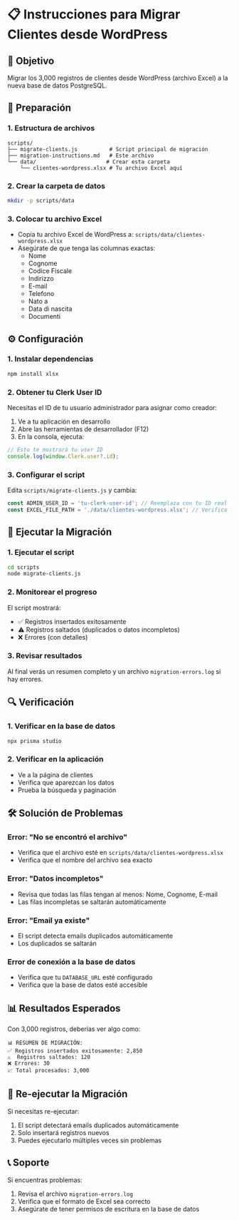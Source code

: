 # 📋 Instrucciones para Migrar Clientes desde WordPress

## 🎯 Objetivo
Migrar los 3,000 registros de clientes desde WordPress (archivo Excel) a la nueva base de datos PostgreSQL.

## 📁 Preparación

### 1. Estructura de archivos
```
scripts/
├── migrate-clients.js          # Script principal de migración
├── migration-instructions.md   # Este archivo
└── data/                      # Crear esta carpeta
    └── clientes-wordpress.xlsx # Tu archivo Excel aquí
```

### 2. Crear la carpeta de datos
```bash
mkdir -p scripts/data
```

### 3. Colocar tu archivo Excel
- Copia tu archivo Excel de WordPress a: `scripts/data/clientes-wordpress.xlsx`
- Asegúrate de que tenga las columnas exactas:
  - Nome
  - Cognome  
  - Codice Fiscale
  - Indirizzo
  - E-mail
  - Telefono
  - Nato a
  - Data di nascita
  - Documenti

## ⚙️ Configuración

### 1. Instalar dependencias
```bash
npm install xlsx
```

### 2. Obtener tu Clerk User ID
Necesitas el ID de tu usuario administrador para asignar como creador:

1. Ve a tu aplicación en desarrollo
2. Abre las herramientas de desarrollador (F12)
3. En la consola, ejecuta:
```javascript
// Esto te mostrará tu user ID
console.log(window.Clerk.user?.id);
```

### 3. Configurar el script
Edita `scripts/migrate-clients.js` y cambia:
```javascript
const ADMIN_USER_ID = 'tu-clerk-user-id'; // Reemplaza con tu ID real
const EXCEL_FILE_PATH = './data/clientes-wordpress.xlsx'; // Verifica la ruta
```

## 🚀 Ejecutar la Migración

### 1. Ejecutar el script
```bash
cd scripts
node migrate-clients.js
```

### 2. Monitorear el progreso
El script mostrará:
- ✅ Registros insertados exitosamente
- ⚠️ Registros saltados (duplicados o datos incompletos)
- ❌ Errores (con detalles)

### 3. Revisar resultados
Al final verás un resumen completo y un archivo `migration-errors.log` si hay errores.

## 🔍 Verificación

### 1. Verificar en la base de datos
```bash
npx prisma studio
```

### 2. Verificar en la aplicación
- Ve a la página de clientes
- Verifica que aparezcan los datos
- Prueba la búsqueda y paginación

## 🛠️ Solución de Problemas

### Error: "No se encontró el archivo"
- Verifica que el archivo esté en `scripts/data/clientes-wordpress.xlsx`
- Verifica que el nombre del archivo sea exacto

### Error: "Datos incompletos"
- Revisa que todas las filas tengan al menos: Nome, Cognome, E-mail
- Las filas incompletas se saltarán automáticamente

### Error: "Email ya existe"
- El script detecta emails duplicados automáticamente
- Los duplicados se saltarán

### Error de conexión a la base de datos
- Verifica que tu `DATABASE_URL` esté configurado
- Verifica que la base de datos esté accesible

## 📊 Resultados Esperados

Con 3,000 registros, deberías ver algo como:
```
📊 RESUMEN DE MIGRACIÓN:
✅ Registros insertados exitosamente: 2,850
⚠️  Registros saltados: 120
❌ Errores: 30
📈 Total procesados: 3,000
```

## 🔄 Re-ejecutar la Migración

Si necesitas re-ejecutar:
1. El script detectará emails duplicados automáticamente
2. Solo insertará registros nuevos
3. Puedes ejecutarlo múltiples veces sin problemas

## 📞 Soporte

Si encuentras problemas:
1. Revisa el archivo `migration-errors.log`
2. Verifica que el formato de Excel sea correcto
3. Asegúrate de tener permisos de escritura en la base de datos
